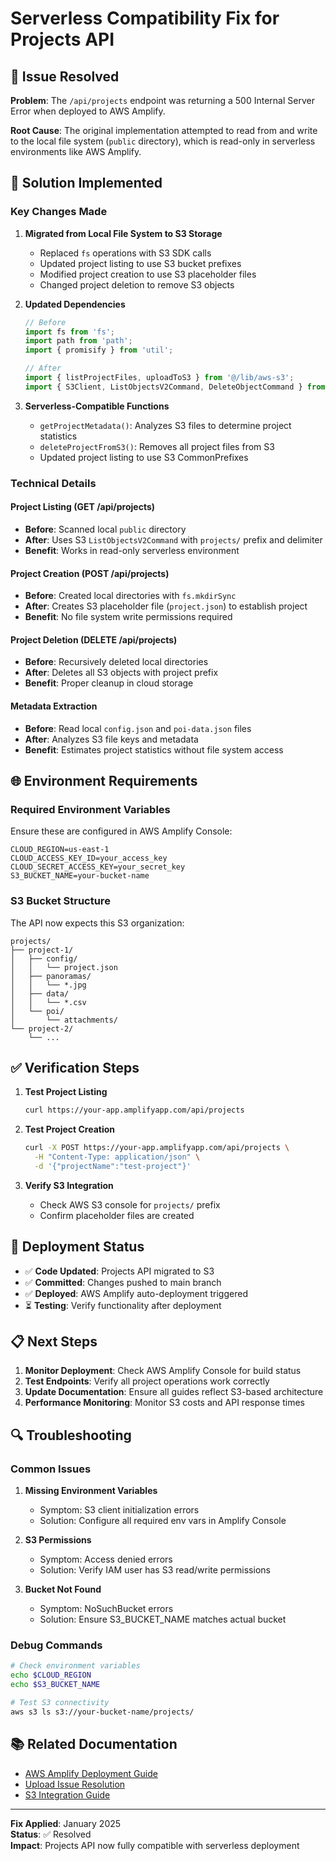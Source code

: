 # Serverless Compatibility Fix for Projects API

## 🚨 Issue Resolved

**Problem**: The `/api/projects` endpoint was returning a 500 Internal Server Error when deployed to AWS Amplify.

**Root Cause**: The original implementation attempted to read from and write to the local file system (`public` directory), which is read-only in serverless environments like AWS Amplify.

## 🔧 Solution Implemented

### Key Changes Made

1. **Migrated from Local File System to S3 Storage**
   - Replaced `fs` operations with S3 SDK calls
   - Updated project listing to use S3 bucket prefixes
   - Modified project creation to use S3 placeholder files
   - Changed project deletion to remove S3 objects

2. **Updated Dependencies**
   ```typescript
   // Before
   import fs from 'fs';
   import path from 'path';
   import { promisify } from 'util';
   
   // After
   import { listProjectFiles, uploadToS3 } from '@/lib/aws-s3';
   import { S3Client, ListObjectsV2Command, DeleteObjectCommand } from '@aws-sdk/client-s3';
   ```

3. **Serverless-Compatible Functions**
   - `getProjectMetadata()`: Analyzes S3 files to determine project statistics
   - `deleteProjectFromS3()`: Removes all project files from S3
   - Updated project listing to use S3 CommonPrefixes

### Technical Details

#### Project Listing (GET /api/projects)
- **Before**: Scanned local `public` directory
- **After**: Uses S3 `ListObjectsV2Command` with `projects/` prefix and delimiter
- **Benefit**: Works in read-only serverless environment

#### Project Creation (POST /api/projects)
- **Before**: Created local directories with `fs.mkdirSync`
- **After**: Creates S3 placeholder file (`project.json`) to establish project
- **Benefit**: No file system write permissions required

#### Project Deletion (DELETE /api/projects)
- **Before**: Recursively deleted local directories
- **After**: Deletes all S3 objects with project prefix
- **Benefit**: Proper cleanup in cloud storage

#### Metadata Extraction
- **Before**: Read local `config.json` and `poi-data.json` files
- **After**: Analyzes S3 file keys and metadata
- **Benefit**: Estimates project statistics without file system access

## 🌐 Environment Requirements

### Required Environment Variables
Ensure these are configured in AWS Amplify Console:

```env
CLOUD_REGION=us-east-1
CLOUD_ACCESS_KEY_ID=your_access_key
CLOUD_SECRET_ACCESS_KEY=your_secret_key
S3_BUCKET_NAME=your-bucket-name
```

### S3 Bucket Structure
The API now expects this S3 organization:
```
projects/
├── project-1/
│   ├── config/
│   │   └── project.json
│   ├── panoramas/
│   │   └── *.jpg
│   ├── data/
│   │   └── *.csv
│   └── poi/
│       └── attachments/
└── project-2/
    └── ...
```

## ✅ Verification Steps

1. **Test Project Listing**
   ```bash
   curl https://your-app.amplifyapp.com/api/projects
   ```

2. **Test Project Creation**
   ```bash
   curl -X POST https://your-app.amplifyapp.com/api/projects \
     -H "Content-Type: application/json" \
     -d '{"projectName":"test-project"}'
   ```

3. **Verify S3 Integration**
   - Check AWS S3 console for `projects/` prefix
   - Confirm placeholder files are created

## 🚀 Deployment Status

- ✅ **Code Updated**: Projects API migrated to S3
- ✅ **Committed**: Changes pushed to main branch
- ✅ **Deployed**: AWS Amplify auto-deployment triggered
- ⏳ **Testing**: Verify functionality after deployment

## 📋 Next Steps

1. **Monitor Deployment**: Check AWS Amplify Console for build status
2. **Test Endpoints**: Verify all project operations work correctly
3. **Update Documentation**: Ensure all guides reflect S3-based architecture
4. **Performance Monitoring**: Monitor S3 costs and API response times

## 🔍 Troubleshooting

### Common Issues

1. **Missing Environment Variables**
   - Symptom: S3 client initialization errors
   - Solution: Configure all required env vars in Amplify Console

2. **S3 Permissions**
   - Symptom: Access denied errors
   - Solution: Verify IAM user has S3 read/write permissions

3. **Bucket Not Found**
   - Symptom: NoSuchBucket errors
   - Solution: Ensure S3_BUCKET_NAME matches actual bucket

### Debug Commands
```bash
# Check environment variables
echo $CLOUD_REGION
echo $S3_BUCKET_NAME

# Test S3 connectivity
aws s3 ls s3://your-bucket-name/projects/
```

## 📚 Related Documentation

- [AWS Amplify Deployment Guide](./AWS_AMPLIFY_DEPLOYMENT_GUIDE.md)
- [Upload Issue Resolution](./UPLOAD_ISSUE_RESOLUTION.md)
- [S3 Integration Guide](./src/lib/aws-s3.ts)

---

**Fix Applied**: January 2025  
**Status**: ✅ Resolved  
**Impact**: Projects API now fully compatible with serverless deployment